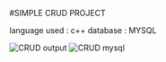 #SIMPLE CRUD PROJECT

language used : c++ 
database : MYSQL

![CRUD output](https://github.com/sivarajraja/CRUD-with-c-mysql/assets/114579882/aec6ec3b-1000-472e-8259-8c84e6b51fe6)
![CRUD mysql](https://github.com/sivarajraja/CRUD-with-c-mysql/assets/114579882/8c69585e-a69d-491f-9e02-b4b83ae9f1fa)
